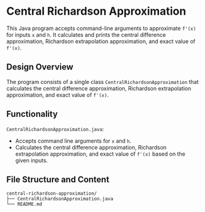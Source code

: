 # Central Richardson Approximation
This Java program accepts command-line arguments to approximate `f'(x)` for inputs `x` and `h`. It calculates and prints the central difference approximation, Richardson extrapolation approximation, and exact value of `f'(x)`.

## Design Overview
The program consists of a single class `CentralRichardsonApproximation` that calculates the central difference approximation, Richardson extrapolation approximation, and exact value of `f'(x)`.

## Functionality
`CentralRichardsonApproximation.java`:
- Accepts command line arguments for `x` and `h`.
- Calculates the central difference approximation, Richardson extrapolation approximation, and exact value of `f'(x)` based on the given inputs.

## File Structure and Content
```
central-richardson-approximation/
├── CentralRichardsonApproximation.java
└── README.md
```